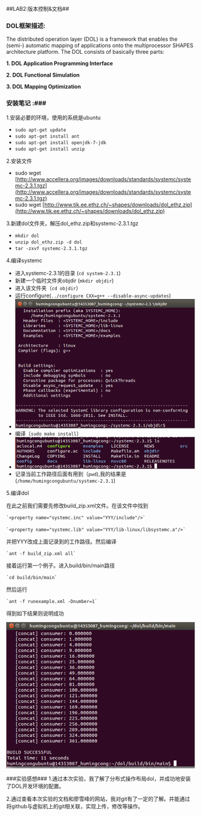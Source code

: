 ##LAB2:版本控制&文档##

### DOL框架描述: ###
The distributed operation layer (DOL) is a framework that enables the (semi-) automatic mapping of applications onto the multiprocessor SHAPES architecture platform. The DOL
consists of basically three parts:

**1. DOL Application Programming Interface**

**2. DOL Functional Simulation**

**3. DOL Mapping Optimization**
### 安装笔记 :###
1.安装必要的环境，使用的系统是ubuntu

- `sudo apt-get update`
- `sudo apt-get install ant`
- `sudo apt-get install openjdk-7-jdk`
- `sudo apt-get install unzip`

2.安装文件


- sudo wget [http://www.accellera.org/images/downloads/standards/systemc/systemc-2.3.1.tgz](http://www.accellera.org/images/downloads/standards/systemc/systemc-2.3.1.tgz)
- sudo wget [http://www.tik.ee.ethz.ch/~shapes/downloads/dol_ethz.zip](http://www.tik.ee.ethz.ch/~shapes/downloads/dol_ethz.zip)

3.新建dol文件夹，解压dol_ethz.zip和systemc-2.3.1.tgz

- `mkdir dol`
- `unzip dol_ethz.zip -d dol`
- `tar -zxvf systemc-2.3.1.tgz`

4.编译systemc

- 进入systemc-2.3.1的目录 (`cd system-2.3.1`)
- 新建一个临时文件夹objdir (`mkdir objdir`)
- 进入该文件夹（`cd objdir`）
- 运行configure(`../configure CXX=g++ --disable-async-updates`)
- ![](https://github.com/WeaklyChicken/ES2016_14353087/blob/master/scompile.png)
- 编译（`sudo make install`）
- ![](https://github.com/WeaklyChicken/ES2016_14353087/blob/master/scompile2.png)
- 记录当前工作路径后面有用到（`pwd`),我的结果是
(`/home/humingcongubuntu/systemc-2.3.1`) 

5.编译dol

在此之前我们需要先修改build_zip.xml文件。在该文件中找到

	`<property name="systemc.inc" value="YYY/include"/>`

	`<property name="systemc.lib" value="YYY/lib-linux/libsystemc.a"/>`

并把YYY改成上面记录到的工作路径。然后编译

	`ant -f build_zip.xml all`
接着运行第一个例子。进入build/bin/main路径

	`cd build/bin/main`
然后运行

	`ant -f runexample.xml -Dnumber=1`
得到如下结果则说明成功

![](https://github.com/WeaklyChicken/ES2016_14353087/blob/master/exampleResult.png)


###实验感想###
1.通过本次实验，我了解了分布式操作布局dol，并成功地安装了DOL开发环境的配置。

2.通过查看本次实验的文档和廖雪峰的网站，我对git有了一定的了解。并能通过将github与虚拟机上的git相关联，实现上传，修改等操作。




    
